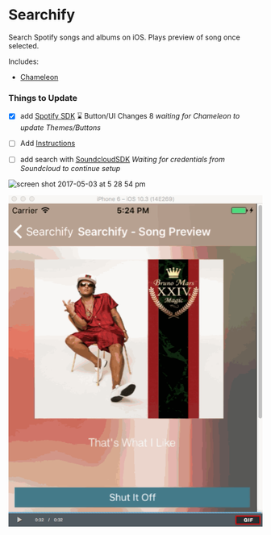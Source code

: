 # Searchify

Search Spotify songs and albums on iOS. Plays preview of song once selected.

Includes:
- [Chameleon](https://github.com/ViccAlexander/Chameleon "Chameleon")

### Things to Update 

- [x] add [Spotify SDK](https://github.com "Spotify SDK")
:hourglass: Button/UI Changes 8 *waiting for Chameleon to update Themes/Buttons*
- [ ] Add [Instructions](https://github.com/ephread/Instructions "Instructions")
- [ ] add search with [SoundcloudSDK](https://github.com/delannoyk/SoundcloudSDK "SoundcloudSDK") *Waiting for credentials from Soundcloud to continue setup*


![screen shot 2017-05-03 at 5 28 54 pm](https://cloud.githubusercontent.com/assets/24944725/25684545/a310413e-3027-11e7-87fb-bdbc2dbee806.png)

![Searchify Gif](https://github.com/cmcgheit/Searchify/blob/master/searchify.gif)
